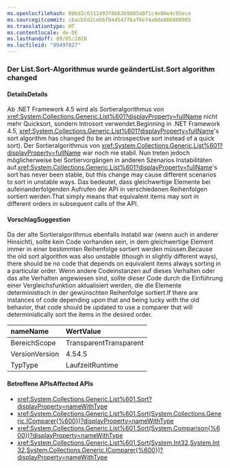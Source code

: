 ```yaml
---
ms.openlocfilehash: 09bd2c6312493f8b6369d05d8f1c4e88e4c05ece
ms.sourcegitcommit: cbacb5d2cebbf044547f6af6e74a9de866800985
ms.translationtype: HT
ms.contentlocale: de-DE
ms.lasthandoff: 09/05/2020
ms.locfileid: "89497027"
---
```

### <a name="listsort-algorithm-changed"></a><span data-ttu-id="7c9ad-101">Der List.Sort-Algorithmus wurde geändert</span><span class="sxs-lookup"><span data-stu-id="7c9ad-101">List.Sort algorithm changed</span></span>

#### <a name="details"></a><span data-ttu-id="7c9ad-102">Details</span><span class="sxs-lookup"><span data-stu-id="7c9ad-102">Details</span></span>

<span data-ttu-id="7c9ad-103">Ab .NET Framework 4.5 wird als Sortieralgorithmus von <xref:System.Collections.Generic.List%601?displayProperty=fullName> nicht mehr Quicksort, sondern Introsort verwendet.</span><span class="sxs-lookup"><span data-stu-id="7c9ad-103">Beginning in .NET Framework 4.5, <xref:System.Collections.Generic.List%601?displayProperty=fullName>'s sort algorithm has changed (to be an introspective sort instead of a quick sort).</span></span> <span data-ttu-id="7c9ad-104">Der Sortieralgorithmus von <xref:System.Collections.Generic.List%601?displayProperty=fullName> war noch nie stabil. Nun treten jedoch möglicherweise bei Sortiervorgängen in anderen Szenarios Instabilitäten auf.</span><span class="sxs-lookup"><span data-stu-id="7c9ad-104"><xref:System.Collections.Generic.List%601?displayProperty=fullName>'s sort has never been stable, but this change may cause different scenarios to sort in unstable ways.</span></span> <span data-ttu-id="7c9ad-105">Das bedeutet, dass gleichwertige Elemente bei aufeinanderfolgenden Aufrufen der API in verschiedenen Reihenfolgen sortiert werden.</span><span class="sxs-lookup"><span data-stu-id="7c9ad-105">That simply means that equivalent items may sort in different orders in subsequent calls of the API.</span></span>

#### <a name="suggestion"></a><span data-ttu-id="7c9ad-106">Vorschlag</span><span class="sxs-lookup"><span data-stu-id="7c9ad-106">Suggestion</span></span>

<span data-ttu-id="7c9ad-107">Da der alte Sortieralgorithmus ebenfalls instabil war (wenn auch in anderer Hinsicht), sollte kein Code vorhanden sein, in dem gleichwertige Element immer in einer bestimmten Reihenfolge sortiert werden müssen.</span><span class="sxs-lookup"><span data-stu-id="7c9ad-107">Because the old sort algorithm was also unstable (though in slightly different ways), there should be no code that depends on equivalent items always sorting in a particular order.</span></span> <span data-ttu-id="7c9ad-108">Wenn andere Codeinstanzen auf dieses Verhalten oder das alte Verhalten angewiesen sind, sollte dieser Code durch die Einführung einer Vergleichsfunktion aktualisiert werden, die die Elemente deterministisch in der gewünschten Reihenfolge sortiert.</span><span class="sxs-lookup"><span data-stu-id="7c9ad-108">If there are instances of code depending upon that and being lucky with the old behavior, that code should be updated to use a comparer that will deterministically sort the items in the desired order.</span></span>

| <span data-ttu-id="7c9ad-109">name</span><span class="sxs-lookup"><span data-stu-id="7c9ad-109">Name</span></span>    | <span data-ttu-id="7c9ad-110">Wert</span><span class="sxs-lookup"><span data-stu-id="7c9ad-110">Value</span></span>       |
|:--------|:------------|
| <span data-ttu-id="7c9ad-111">Bereich</span><span class="sxs-lookup"><span data-stu-id="7c9ad-111">Scope</span></span>   |<span data-ttu-id="7c9ad-112">Transparent</span><span class="sxs-lookup"><span data-stu-id="7c9ad-112">Transparent</span></span>|
|<span data-ttu-id="7c9ad-113">Version</span><span class="sxs-lookup"><span data-stu-id="7c9ad-113">Version</span></span>|<span data-ttu-id="7c9ad-114">4.5</span><span class="sxs-lookup"><span data-stu-id="7c9ad-114">4.5</span></span>|
|<span data-ttu-id="7c9ad-115">Typ</span><span class="sxs-lookup"><span data-stu-id="7c9ad-115">Type</span></span>|<span data-ttu-id="7c9ad-116">Laufzeit</span><span class="sxs-lookup"><span data-stu-id="7c9ad-116">Runtime</span></span>|

#### <a name="affected-apis"></a><span data-ttu-id="7c9ad-117">Betroffene APIs</span><span class="sxs-lookup"><span data-stu-id="7c9ad-117">Affected APIs</span></span>

- <xref:System.Collections.Generic.List%601.Sort?displayProperty=nameWithType>
- <xref:System.Collections.Generic.List%601.Sort(System.Collections.Generic.IComparer{%600})?displayProperty=nameWithType>
- <xref:System.Collections.Generic.List%601.Sort(System.Comparison{%600})?displayProperty=nameWithType>
- <xref:System.Collections.Generic.List%601.Sort(System.Int32,System.Int32,System.Collections.Generic.IComparer{%600})?displayProperty=nameWithType>

<!--

#### Affected APIs

- ``M:System.Collections.Generic.List`1.Sort``
- ``M:System.Collections.Generic.List`1.Sort(System.Collections.Generic.IComparer{`0})``
- ``M:System.Collections.Generic.List`1.Sort(System.Comparison{`0})``
- ``M:System.Collections.Generic.List`1.Sort(System.Int32,System.Int32,System.Collections.Generic.IComparer{`0})``

-->
